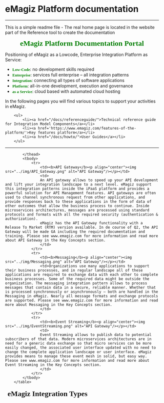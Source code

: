 # eMagiz Platform documentation
---  

This is a simple readme file - The real home page is located in the website part of the Reference tool to create the documentation

<p align="center"><font size="5" face="verdana" color="green"><b>eMagiz Platform Documentation Portal</b></font></p>
Positioning of eMagiz as a Lowcode, Enterprise Integration Platform as Service:
		<ul>
			<li><font size="2" face="verdana" color="green"><b>Low-Code</b></font>: no development skills required</li>
			<li><font size="2" face="verdana" color="green"><b>Enterprise</b></font>: services full enterprise – all integration patterns</li>
			<li><font size="2" face="verdana" color="green"><b>Integration</b></font>: connecting all types of software applications</li>
			<li><font size="2" face="verdana" color="green"><b>Platform</b></font>: all-in-one development, execution and governance</li>
			<li><font size="2" face="verdana" color="green"><b>as a Service</b></font>: cloud based with automated cloud hosting</li>
		</ul>
		In the following pages you will find various topics to support your activities in eMagiz. 
		
		<ul>
			<li><a href="/docs/referenceguide/">Technical reference guide for Integration Model Components</a></li>
			<li><a href='https://www.emagiz.com/features-of-the-platform/'>Key features platform</a></li>
			<li><a href="/docs/howto/">User Guides</a></li>
		</ul>

---
<table>
			<thead>
				<td colspan="3"><font size="5" face="verdana"><b>eMagiz Integration Types</b></font></td>
				
			</thead>
			<tbody>
				<tr>
					<td><b>API Gateway</b><p align="center"><img src="../img/API_Gateway.png" alt="API Gateway"/></p></td>
					<td>
					An API gateway allows to speed up your API development and lift your integration landscape to a next level. eMagiz support this integration patterns inside the iPaaS platform and provides a powerful solution for API Management features. API gateways are often used to channel synchronous request from other applications, and provide responses back to these applications in the form of data of other outcomes that allow the business process to continue. Inside microservices architectures, messages are processed using standard protocols and formats with all the required security (authentication & authorization).
					eMagiz has the API Gateway functionality with a Release To Market (RTM) version available. In de course of Q2, the API Gateway will be made GA including the required documentation and training. Please see www.emagiz.com for more information and read more about API Gateway in the Key Concepts section.
					</td>
				</tr>
				<tr>
					<td><b>Messaging</b><p align="center"><img src="../img/Messaging.png" alt="API Gateway"/></p></td>
					<td>Organizations use many applications to support their business processes, and in regular landscape all of these applications are required to exchange data with each other to complete business processes. Some of the required data might be outside the organization. The messaging integration pattern allows to process messages that contain data in a secure, reliable manner. Whether that is processed synchronously or asynchronously – both are handled in the Messaging in eMagiz. Nearly all message formats and exchange protocols are supported. Please see www.emagiz.com for more information and read more about Messaging in the Key Concepts section.
					</td>
				</tr>
				<tr>
					<td><b>Event Streaming</b><p align="center"><img src="../img/EventStreaming.png" alt="API Gateway"/></p></td>
					<td>
					Event Streaming allows to publish data to potential subscribers of that data. Modern microservices architectures are in need for a generic data exchange so that micro services can be more easily changed, the associated user interface updated with no need to change the complete application landscape or user interface. eMagiz provides means to manage these event mesh in solid, but easy way. Please see www.emagiz.com for more information and read more about Event Streaming in the Key Concepts section.
					</td>
				</tr>
			</tbody>
		</table>
 
<!--- 
- Tutorials
- Best practices 
--->
<!--- - Platform API documentation
- Release notes
--->

<!-- This page is NOT taken into account automatically in our build process! -->
